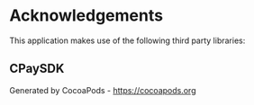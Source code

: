# Acknowledgements
This application makes use of the following third party libraries:

## CPaySDK


Generated by CocoaPods - https://cocoapods.org

